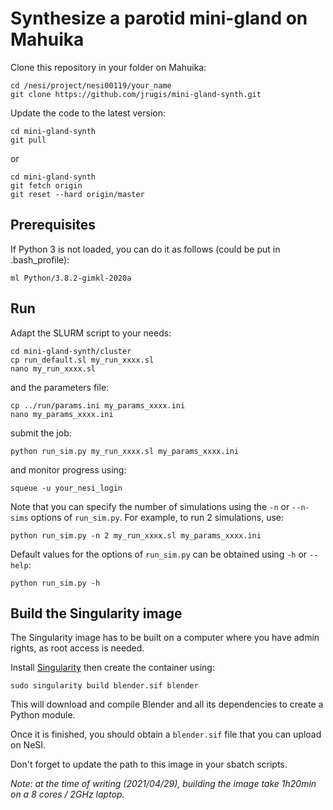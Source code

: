 # Synthesize a parotid mini-gland on Mahuika

Clone this repository in your folder on Mahuika:
```
cd /nesi/project/nesi00119/your_name
git clone https://github.com/jrugis/mini-gland-synth.git
```

Update the code to the latest version:
```
cd mini-gland-synth
git pull
```
or
```
cd mini-gland-synth
git fetch origin
git reset --hard origin/master
```


## Prerequisites

If Python 3 is not loaded, you can do it as follows (could be put in .bash_profile):
```
ml Python/3.8.2-gimkl-2020a
```


## Run

Adapt the SLURM script to your needs:
```
cd mini-gland-synth/cluster
cp run_default.sl my_run_xxxx.sl
nano my_run_xxxx.sl
```
and the parameters file:
```
cp ../run/params.ini my_params_xxxx.ini
nano my_params_xxxx.ini
```
submit the job:
```
python run_sim.py my_run_xxxx.sl my_params_xxxx.ini
```
and monitor progress using:
```
squeue -u your_nesi_login
```

Note that you can specify the number of simulations using the `-n` or `--n-sims` options of `run_sim.py`.
For example, to run 2 simulations, use:
```
python run_sim.py -n 2 my_run_xxxx.sl my_params_xxxx.ini
```

Default values for the options of `run_sim.py` can be obtained using `-h` or `--help`:
```
python run_sim.py -h
```


## Build the Singularity image

The Singularity image has to be built on a computer where you have admin rights, as root access is needed.

Install [Singularity](https://sylabs.io/singularity/) then create the container using:
```
sudo singularity build blender.sif blender
```
This will download and compile Blender and all its dependencies to create a Python module.

Once it is finished, you should obtain a `blender.sif` file that you can upload on NeSI.

Don't forget to update the path to this image in your sbatch scripts.

*Note: at the time of writing (2021/04/29), building the image take 1h20min on a 8 cores / 2GHz laptop.*

